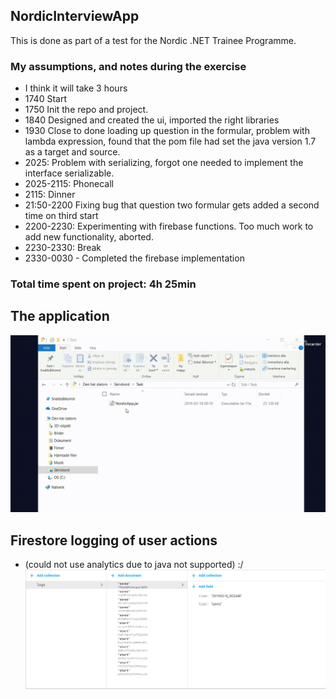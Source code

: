 ## NordicInterviewApp

This is done as part of a test for the Nordic .NET Trainee Programme.

### My assumptions, and notes during the exercise

- I think it will take 3 hours
- 1740 Start
- 1750 Init the repo and project.
- 1840 Designed and created the ui, imported the right libraries
- 1930 Close to done loading up question in the formular, problem with lambda expression, found that the pom file had set the java version 1.7 as a target and source.
- 2025: Problem with serializing, forgot one needed to implement the interface serializable.
- 2025-2115: Phonecall
- 2115: Dinner
- 21:50-2200 Fixing bug that question two formular gets added a second time on third start
- 2200-2230: Experimenting with firebase functions. Too much work to add new functionality, aborted.
- 2230-2330: Break
- 2330-0030 - Completed the firebase implementation

### Total time spent on project: 4h 25min

## The application
![](https://github.com/JacobEkedahl/NordicInterviewApp/blob/master/media/example.gif)

## Firestore logging of user actions 
- (could not use analytics due to java not supported) :/
![](https://github.com/JacobEkedahl/NordicInterviewApp/blob/master/media/log.PNG?raw=true "Log")
